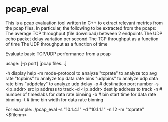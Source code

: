 # pcap_eval
This is a pcap evaluation tool written in C++ to extract relevant metrics from the pcap files. In particular, the following to be extracted from the pcaps:
The average TCP throughput (file download) between 2 endpoints
The UDP echo packet delay variation per second 
The TCP throughput as a function of time
The UDP throughput as a function of time

Evaluate basic TCP/UDP performance from a pcap

usage: [-p port] [pcap files...]

  -h             display help
  -m <mode>      mode-protocol to analyze
                 "tcprate" to analyze tcp avg rate
                 "tcpbins" to analyze tcp data rate bins
                 "udpbins" to analyze udp data rate bins
                 "udpdelay" to analyze udp delay
  -p #           destination port number
  -s <ip_addr>   src ip address to track
  -d <ip_addr>   dest ip address to track
  -n #           number of timeslabs for data rate binning
  -b #           bin start time for data rate binning
  -t #           time bin width for data rate binning

For example:
./pcap_eval -s "10.1.4.1" -d "10.1.1.1" -n 12 -m "tcprate" <$filenm>
